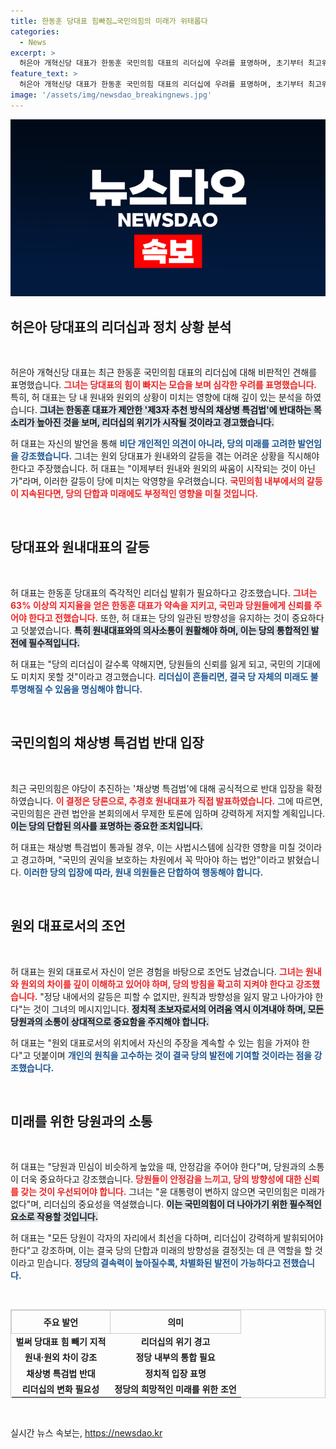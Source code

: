 ```yaml
---
title: 한동훈 당대표 힘빠짐…국민의힘의 미래가 위태롭다
categories:
  - News
excerpt: >
  허은아 개혁신당 대표가 한동훈 국민의힘 대표의 리더십에 우려를 표명하며, 초기부터 최고위원들의 반발로 힘을 잃는 모습을 비판했다. 원내외 갈등을 초래할 수 있다는 경고와 함께, 약속을 지키고 강한 리더십을 발휘할 것을 촉구했다.
feature_text: >
  허은아 개혁신당 대표가 한동훈 국민의힘 대표의 리더십에 우려를 표명하며, 초기부터 최고위원들의 반발로 힘을 잃는 모습을 비판했다. 원내외 갈등을 초래할 수 있다는 경고와 함께, 약속을 지키고 강한 리더십을 발휘할 것을 촉구했다.
image: '/assets/img/newsdao_breakingnews.jpg'
---
```


<p><img src="/assets/img/newsdao_breakingnews.jpg" alt="koreaapp 속보" /></p>

<h2 data-ke-size="size26">허은아 당대표의 리더십과 정치 상황 분석</h2>

<p data-ke-size="size16">&nbsp;</p>

<p>허은아 개혁신당 대표는 최근 한동훈 국민의힘 대표의 리더십에 대해 비판적인 견해를 표명했습니다. <b><span style="color: #ee2323;">그녀는 당대표의 힘이 빠지는 모습을 보며 심각한 우려를 표명했습니다.</span></b> 특히, 허 대표는 당 내 원내와 원외의 상황이 미치는 영향에 대해 깊이 있는 분석을 하였습니다. <b><span style="background-color: #21538527;">그녀는 한동훈 대표가 제안한 '제3자 추천 방식의 채상병 특검법'에 반대하는 목소리가 높아진 것을 보며, 리더십의 위기가 시작될 것이라고 경고했습니다.</span></b></p>

<p>허 대표는 자신의 발언을 통해 <b><span style="color: #1a5490;">비단 개인적인 의견이 아니라, 당의 미래를 고려한 발언임을 강조했습니다.</span></b> 그녀는 원외 당대표가 원내와의 갈등을 겪는 어려운 상황을 직시해야 한다고 주장했습니다. 허 대표는 "이제부터 원내와 원외의 싸움이 시작되는 것이 아닌가"라며, 이러한 갈등이 당에 미치는 악영향을 우려했습니다. <b><span style="color: #ee2323;">국민의힘 내부에서의 갈등이 지속된다면, 당의 단합과 미래에도 부정적인 영향을 미칠 것입니다.</span></b></p>

<p data-ke-size="size16">&nbsp;</p>

<h2 data-ke-size="size26">당대표와 원내대표의 갈등</h2>

<p data-ke-size="size16">&nbsp;</p>

<p>허 대표는 한동훈 당대표의 즉각적인 리더십 발휘가 필요하다고 강조했습니다. <b><span style="color: #ee2323;">그녀는 63% 이상의 지지율을 얻은 한동훈 대표가 약속을 지키고, 국민과 당원들에게 신뢰를 주어야 한다고 전했습니다.</span></b> 또한, 허 대표는 당의 일관된 방향성을 유지하는 것이 중요하다고 덧붙였습니다. <b><span style="background-color: #21538527;">특히 원내대표와의 의사소통이 원활해야 하며, 이는 당의 통합적인 발전에 필수적입니다.</span></b></p>

<p>허 대표는 "당의 리더십이 갈수록 약해지면, 당원들의 신뢰를 잃게 되고, 국민의 기대에도 미치지 못할 것"이라고 경고했습니다. <b><span style="color: #1a5490;">리더십이 흔들리면, 결국 당 자체의 미래도 불투명해질 수 있음을 명심해야 합니다.</span></b></p>

<p data-ke-size="size16">&nbsp;</p>

<h2 data-ke-size="size26">국민의힘의 채상병 특검법 반대 입장</h2>

<p data-ke-size="size16">&nbsp;</p>

<p>최근 국민의힘은 야당이 추진하는 '채상병 특검법'에 대해 공식적으로 반대 입장을 확정하였습니다. <b><span style="color: #ee2323;">이 결정은 당론으로, 추경호 원내대표가 직접 발표하였습니다.</span></b> 그에 따르면, 국민의힘은 관련 법안을 본회의에서 무제한 토론에 임하며 강력하게 저지할 계획입니다. <b><span style="background-color: #21538527;">이는 당의 단합된 의사를 표명하는 중요한 조치입니다.</span></b></p>

<p>허 대표는 채상병 특검법이 통과될 경우, 이는 사법시스템에 심각한 영향을 미칠 것이라고 경고하며, "국민의 권익을 보호하는 차원에서 꼭 막아야 하는 법안"이라고 밝혔습니다. <b><span style="color: #1a5490;">이러한 당의 입장에 따라, 원내 의원들은 단합하여 행동해야 합니다.</span></b></p>

<p data-ke-size="size16">&nbsp;</p>

<h2 data-ke-size="size26">원외 대표로서의 조언</h2>

<p data-ke-size="size16">&nbsp;</p>

<p>허 대표는 원외 대표로서 자신이 얻은 경험을 바탕으로 조언도 남겼습니다. <b><span style="color: #ee2323;">그녀는 원내와 원외의 차이를 깊이 이해하고 있어야 하며, 당의 방침을 확고히 지켜야 한다고 강조했습니다.</span></b> "정당 내에서의 갈등은 피할 수 없지만, 원칙과 방향성을 잃지 말고 나아가야 한다"는 것이 그녀의 메시지입니다. <b><span style="background-color: #21538527;">정치적 초보자로서의 어려움 역시 이겨내야 하며, 모든 당원과의 소통이 상대적으로 중요함을 주지해야 합니다.</span></b></p>

<p>허 대표는 "원외 대표로서의 위치에서 자신의 주장을 계속할 수 있는 힘을 가져야 한다"고 덧붙이며 <b><span style="color: #1a5490;">개인의 원칙을 고수하는 것이 결국 당의 발전에 기여할 것이라는 점을 강조했습니다.</span></b></p>

<p data-ke-size="size16">&nbsp;</p>

<h2 data-ke-size="size26">미래를 위한 당원과의 소통</h2>

<p data-ke-size="size16">&nbsp;</p>

<p>허 대표는 "당원과 민심이 비슷하게 높았을 때, 안정감을 주어야 한다"며, 당원과의 소통이 더욱 중요하다고 강조했습니다. <b><span style="color: #ee2323;">당원들이 안정감을 느끼고, 당의 방향성에 대한 신뢰를 갖는 것이 우선되어야 합니다.</span></b> 그녀는 "윤 대통령이 변하지 않으면 국민의힘은 미래가 없다"며, 리더십의 중요성을 역설했습니다. <b><span style="background-color: #21538527;">이는 국민의힘이 더 나아가기 위한 필수적인 요소로 작용할 것입니다.</span></b></p>

<p>허 대표는 "모든 당원이 각자의 자리에서 최선을 다하며, 리더십이 강력하게 발휘되어야 한다"고 강조하며, 이는 결국 당의 단합과 미래의 방향성을 결정짓는 데 큰 역할을 할 것이라고 믿습니다. <b><span style="color: #1a5490;">정당의 결속력이 높아질수록, 차별화된 발전이 가능하다고 전했습니다.</span></b></p>

<p data-ke-size="size16">&nbsp;</p>

<table style="width: 100%; border: 1px solid #ccc; border-collapse: collapse;">
    <tr>
        <th style="text-align: center; border: 1px solid #ccc; padding: 8px;"><b>주요 발언</b></th>
        <th style="text-align: center; border: 1px solid #ccc; padding: 8px;"><b>의미</b></th>
    </tr>
    <tr>
        <td style="text-align: center; height: 17px;"><b>벌써 당대표 힘 빼기 지적</b></td>
        <td style="text-align: center; height: 17px;"><b>리더십의 위기 경고</b></td>
    </tr>
    <tr>
        <td style="text-align: center; height: 17px;"><b>원내·원외 차이 강조</b></td>
        <td style="text-align: center; height: 17px;"><b>정당 내부의 통합 필요</b></td>
    </tr>
    <tr>
        <td style="text-align: center; height: 17px;"><b>채상병 특검법 반대</b></td>
        <td style="text-align: center; height: 17px;"><b>정치적 입장 표명</b></td>
    </tr>
    <tr>
        <td style="text-align: center; height: 17px;"><b>리더십의 변화 필요성</b></td>
        <td style="text-align: center; height: 17px;"><b>정당의 희망적인 미래를 위한 조언</b></td>
    </tr>
</table>

<p data-ke-size="size16">&nbsp;</p>
실시간 뉴스 속보는, <a href="https://newsdao.kr" rel="dofollow">https://newsdao.kr</a>


